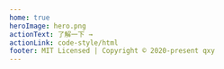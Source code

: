```yaml
---
home: true
heroImage: hero.png
actionText: 了解一下 →
actionLink: code-style/html
footer: MIT Licensed | Copyright © 2020-present qxy
---
```

